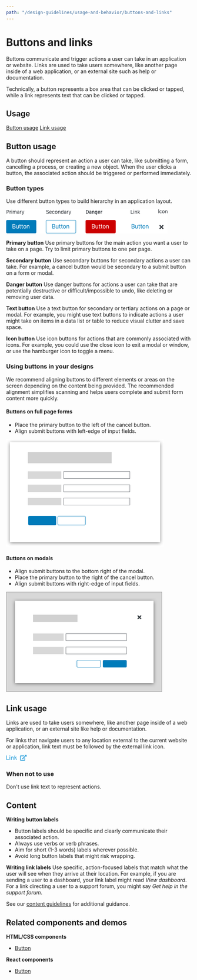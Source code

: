 ```yaml
---
path: "/design-guidelines/usage-and-behavior/buttons-and-links"
---
```

# Buttons and links
Buttons communicate and trigger actions a user can take in an application or website. Links are used to take users somewhere, like another page inside of a web application, or an external site such as help or documentation.  

Technically, a button represents a box area that can be clicked or tapped, while a link represents text that can be clicked or tapped.

## Usage
[Button usage](#button-usage)
[Link usage](#link-usage)

## Button usage
A button should represent an action a user can take, like submitting a form, cancelling a process, or creating a new object. When the user clicks a button, the associated action should be triggered or performed immediately.

### Button types
Use different button types to build hierarchy in an application layout.

  ![Button types](img/buttontype.png)

  **Primary button**
  Use primary buttons for the main action you want a user to take on a page. Try to limit primary buttons to one per page.

  **Secondary button**
  Use secondary buttons for secondary actions a user can take. For example, a cancel button would be secondary to a submit button on a form or modal.

  **Danger button**
  Use danger buttons for actions a user can take that are potentially destructive or difficult/impossible to undo, like deleting or removing user data.

  **Text button**
  Use a text button for secondary or tertiary actions on a page or modal. For example, you might use text buttons to indicate actions a user might take on items in a data list or table to reduce visual clutter and save space.

  **Icon button**
  Use icon buttons for actions that are commonly associated with icons. For example, you could use the close icon to exit a modal or window, or use the hamburger icon to toggle a menu.


### Using buttons in your designs
We recommend aligning buttons to different elements or areas on the screen depending on the content being provided. The recommended alignment simplifies scanning and helps users complete and submit form content more quickly.  

#### Buttons on full page forms
* Place the primary button to the left of the cancel button.
* Align submit buttons with left-edge of input fields.

![Buttons on full page forms](img/fullpage-button.png)

#### Buttons on modals
* Align submit buttons to the bottom right of the modal.
* Place the primary button to the right of the cancel button.
* Align submit buttons with right-edge of input fields.

![Buttons on modals](img/modal-button.png)

<!-- We'll want to include some information for button usage on wizards when we have some examples.
 #### Buttons on wizards
The placement of buttons on wizards will depend on the layout of content you present. -->

## Link usage
Links are used to take users somewhere, like another page inside of a web application, or an external site like help or documentation.

For links that navigate users to any location external to the current website or application, link text must be followed by the external link icon.

![External link icon](img/external-link.png)

### When not to use
Don't use link text to represent actions.

## Content
**Writing button labels**
* Button labels should be specific and clearly communicate their associated action.
* Always use verbs or verb phrases.
* Aim for short (1-3 words) labels wherever possible.
* Avoid long button labels that might risk wrapping.

**Writing link labels**
Use specific, action-focused labels that match what the user will see when they arrive at their location. For example, if you are sending a user to a dashboard, your link label might read _View dashboard_. For a link directing a user to a support forum, you might say _Get help in the support forum_.

See our [content guidelines](/design-guidelines/content/) for additional guidance.

## Related components and demos
**HTML/CSS components**
* [Button](/documentation/core/components/button)

**React components**
* [Button](/documentation/react/components/button)
